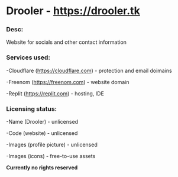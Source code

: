 # Drooler - https://drooler.tk


### Desc:

Website for socials and other contact information


### Services used:


-Cloudflare (https://cloudflare.com) - protection and email doimains

-Freenom (https://freenom.com) - website domain

-Replit (https://replit.com) - hosting, IDE


### Licensing status:


-Name (Drooler) - unlicensed

-Code (website) - unlicensed

-Images (profile picture) - unlicensed

-Images (icons) - free-to-use assets


**Currently no rights reserved**

